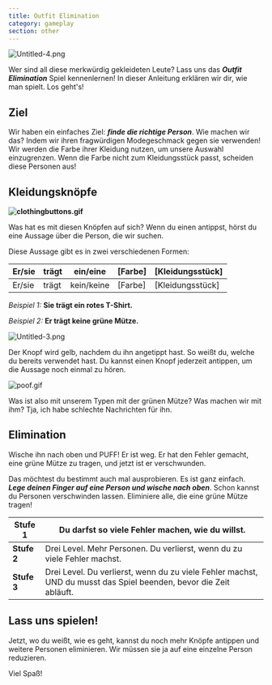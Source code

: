 ```yaml
---
title: Outfit Elimination
category: gameplay
section: other
---
```

![Untitled-4.png](https://help.studycat.com/hc/article_attachments/34921324100889)

Wer sind all diese merkwürdig gekleideten Leute? Lass uns das ***Outfit Elimination*** Spiel kennenlernen! In dieser Anleitung erklären wir dir, wie man spielt. Los geht's!

## **Ziel**

Wir haben ein einfaches Ziel: ***finde die richtige Person***. Wie machen wir das? Indem wir ihren fragwürdigen Modegeschmack gegen sie verwenden! Wir werden die Farbe ihrer Kleidung nutzen, um unsere Auswahl einzugrenzen. Wenn die Farbe nicht zum Kleidungsstück passt, scheiden diese Personen aus!

## **Kleidungsknöpfe**

**![clothingbuttons.gif](https://help.studycat.com/hc/article_attachments/34921310348441)**

Was hat es mit diesen Knöpfen auf sich? Wenn du einen antippst, hörst du eine Aussage über die Person, die wir suchen.

Diese Aussage gibt es in zwei verschiedenen Formen:

| Er/sie | trägt | ein/eine | [Farbe] | [Kleidungsstück] |
| --- | --- | --- | --- | --- |
| Er/sie | trägt | kein/keine | [Farbe] | [Kleidungsstück] |

*Beispiel 1:* **Sie trägt ein rotes T-Shirt.**

*Beispiel 2:* **Er trägt keine grüne Mütze.**

![Untitled-3.png](https://help.studycat.com/hc/article_attachments/34921324104985)  

Der Knopf wird gelb, nachdem du ihn angetippt hast. So weißt du, welche du bereits verwendet hast. Du kannst einen Knopf jederzeit antippen, um die Aussage noch einmal zu hören.

![poof.gif](https://help.studycat.com/hc/article_attachments/34921324114329)

Was ist also mit unserem Typen mit der grünen Mütze? Was machen wir mit ihm? Tja, ich habe schlechte Nachrichten für ihn.

## **Elimination**

Wische ihn nach oben und PUFF! Er ist weg. Er hat den Fehler gemacht, eine grüne Mütze zu tragen, und jetzt ist er verschwunden.

Das möchtest du bestimmt auch mal ausprobieren. Es ist ganz einfach. ***Lege deinen Finger auf eine Person und wische nach oben***. Schon kannst du Personen verschwinden lassen. Eliminiere alle, die eine grüne Mütze tragen!

| **Stufe 1** | Du darfst so viele Fehler machen, wie du willst. |
| --- | --- |
| **Stufe 2** | Drei Level. Mehr Personen. Du verlierst, wenn du zu viele Fehler machst. |
| **Stufe 3** | Drei Level. Du verlierst, wenn du zu viele Fehler machst, UND du musst das Spiel beenden, bevor die Zeit abläuft. |

## **Lass uns spielen!**

Jetzt, wo du weißt, wie es geht, kannst du noch mehr Knöpfe antippen und weitere Personen eliminieren. Wir müssen sie ja auf eine einzelne Person reduzieren.

Viel Spaß!